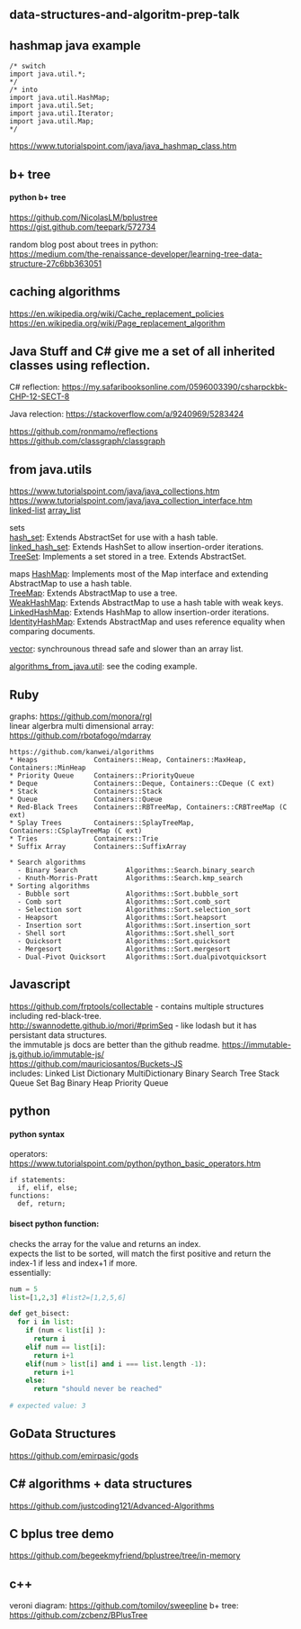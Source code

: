 ## data-structures-and-algoritm-prep-talk

## hashmap java example
```
/* switch 
import java.util.*;
*/
/* into
import java.util.HashMap;
import java.util.Set;
import java.util.Iterator;
import java.util.Map;
*/
```
https://www.tutorialspoint.com/java/java_hashmap_class.htm

## b+ tree

#### python b+ tree
https://github.com/NicolasLM/bplustree
https://gist.github.com/teepark/572734

random blog post about trees in python:
<br/>https://medium.com/the-renaissance-developer/learning-tree-data-structure-27c6bb363051

## caching algorithms
https://en.wikipedia.org/wiki/Cache_replacement_policies
<br/>https://en.wikipedia.org/wiki/Page_replacement_algorithm

## Java Stuff and C# give me a set of all inherited classes using reflection.

C# reflection: https://my.safaribooksonline.com/0596003390/csharpckbk-CHP-12-SECT-8

Java relection: https://stackoverflow.com/a/9240969/5283424

https://github.com/ronmamo/reflections
<br/>https://github.com/classgraph/classgraph

## from java.utils
https://www.tutorialspoint.com/java/java_collections.htm
</br>https://www.tutorialspoint.com/java/java_collection_interface.htm
</br>[linked-list](https://www.tutorialspoint.com/java/java_linkedlist_class.htm) [array_list](https://www.tutorialspoint.com/java/java_arraylist_class.htm) 

sets
</br>[hash_set](https://www.tutorialspoint.com/java/java_hashset_class.htm): Extends AbstractSet for use with a hash table.
</br>[linked_hash_set](https://www.tutorialspoint.com/java/java_linkedhashset_class.htm): Extends HashSet to allow insertion-order iterations.
</br>[TreeSet](https://www.tutorialspoint.com/java/java_treeset_class.htm): Implements a set stored in a tree. Extends AbstractSet.

maps
[HashMap](https://www.tutorialspoint.com/java/java_hashmap_class.htm): Implements most of the Map interface and extending AbstractMap to use a hash table. 
</br>[TreeMap](https://www.tutorialspoint.com/java/java_treemap_class.htm): Extends AbstractMap to use a tree.
</br>[WeakHashMap](https://www.tutorialspoint.com/java/java_weakhashmap_class.htm): Extends AbstractMap to use a hash table with weak keys.
</br>[LinkedHashMap](https://www.tutorialspoint.com/java/java_linkedhashmap_class.htm): Extends HashMap to allow insertion-order iterations.
</br>[IdentityHashMap](https://www.tutorialspoint.com/java/java_identityhashmap_class.htm): Extends AbstractMap and uses reference equality when comparing documents.

[vector](https://www.tutorialspoint.com/java/java_vector_class.htm): synchrounous thread safe and slower than an array list.

[algorithms_from_java.util](https://www.tutorialspoint.com/java/java_collection_algorithms.htm): see the coding example.

## Ruby
graphs: https://github.com/monora/rgl
<br/>linear algerbra multi dimensional array: https://github.com/rbotafogo/mdarray

```
https://github.com/kanwei/algorithms
* Heaps              Containers::Heap, Containers::MaxHeap, Containers::MinHeap
* Priority Queue     Containers::PriorityQueue
* Deque              Containers::Deque, Containers::CDeque (C ext)
* Stack              Containers::Stack
* Queue              Containers::Queue
* Red-Black Trees    Containers::RBTreeMap, Containers::CRBTreeMap (C ext)
* Splay Trees        Containers::SplayTreeMap, Containers::CSplayTreeMap (C ext)
* Tries              Containers::Trie
* Suffix Array       Containers::SuffixArray

* Search algorithms
  - Binary Search            Algorithms::Search.binary_search
  - Knuth-Morris-Pratt       Algorithms::Search.kmp_search
* Sorting algorithms           
  - Bubble sort              Algorithms::Sort.bubble_sort
  - Comb sort                Algorithms::Sort.comb_sort
  - Selection sort           Algorithms::Sort.selection_sort
  - Heapsort                 Algorithms::Sort.heapsort
  - Insertion sort           Algorithms::Sort.insertion_sort
  - Shell sort               Algorithms::Sort.shell_sort
  - Quicksort                Algorithms::Sort.quicksort
  - Mergesort                Algorithms::Sort.mergesort
  - Dual-Pivot Quicksort     Algorithms::Sort.dualpivotquicksort
```

## Javascript
https://github.com/frptools/collectable - contains multiple structures including red-black-tree.
<br/>http://swannodette.github.io/mori/#primSeq - like lodash but it has persistant data structures.
<br/>the immutable js docs are better than the github readme. https://immutable-js.github.io/immutable-js/
<br/>https://github.com/mauriciosantos/Buckets-JS
<br/>includes: Linked List Dictionary MultiDictionary Binary Search Tree Stack Queue Set Bag Binary Heap Priority Queue


## python
#### python syntax 
operators:
<br/>https://www.tutorialspoint.com/python/python_basic_operators.htm
```
if statements: 
  if, elif, else;
functions: 
  def, return;
```

#### bisect python function: 
checks the array for the value and returns an index.
<br/>expects the list to be sorted, will match the first positive and return the index-1 if less and index+1 if more.
<br/>essentially: 
```python
num = 5
list=[1,2,3] #list2=[1,2,5,6]

def get_bisect:
  for i in list: 
    if (num < list[i] ):
      return i
    elif num == list[i]:
      return i+1
    elif(num > list[i] and i === list.length -1):
      return i+1
    else:
      return "should never be reached"
    
# expected value: 3
```

## GoData Structures
https://github.com/emirpasic/gods

## C# algorithms + data structures
https://github.com/justcoding121/Advanced-Algorithms

## C bplus tree demo
https://github.com/begeekmyfriend/bplustree/tree/in-memory

## c++ 
veroni diagram: https://github.com/tomilov/sweepline
b+ tree: https://github.com/zcbenz/BPlusTree
